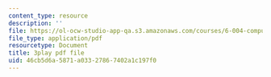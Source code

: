 ```yaml
---
content_type: resource
description: ''
file: https://ol-ocw-studio-app-qa.s3.amazonaws.com/courses/6-004-computation-structures-spring-2017/46cb5d6a5871a03327867402a1c197f0_p2DReFbW35c.pdf
file_type: application/pdf
resourcetype: Document
title: 3play pdf file
uid: 46cb5d6a-5871-a033-2786-7402a1c197f0
---
```

